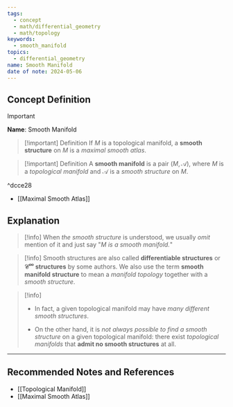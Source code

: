 ```yaml
---
tags:
  - concept
  - math/differential_geometry
  - math/topology
keywords:
  - smooth_manifold
topics:
  - differential_geometry
name: Smooth Manifold
date of note: 2024-05-06
---
```


## Concept Definition

>[!important]
>**Name**: Smooth Manifold

>[!important] Definition
>If $M$ is a topological manifold, a **smooth structure** on $M$ is a *maximal smooth atlas*. 

>[!important] Definition
>A **smooth manifold** is a pair $(M, \mathcal{A})$, where $M$ is a *topological manifold* and $\mathcal{A}$ is a *smooth structure* on $M$.

^dcce28

- [[Maximal Smooth Atlas]]

## Explanation


>[!info]
>When *the smooth structure* is understood, we usually *omit* mention of it and just say "*$M$ is a smooth manifold.*" 

>[!info]
>Smooth structures are also called **differentiable structures** or **$\mathcal{C}^{\infty}$ structures** by some authors. We also use the term **smooth manifold structure** to mean a *manifold topology* together with a *smooth structure*.


>[!info]
>- In fact, a given topological manifold may have *many different smooth structures*. 
>
>- On the other hand, it is *not always possible to find a smooth structure* on a given topological manifold: there exist *topological manifolds* that **admit no smooth structures** at all.




-----------
##  Recommended Notes and References

- [[Topological Manifold]]
- [[Maximal Smooth Atlas]]

